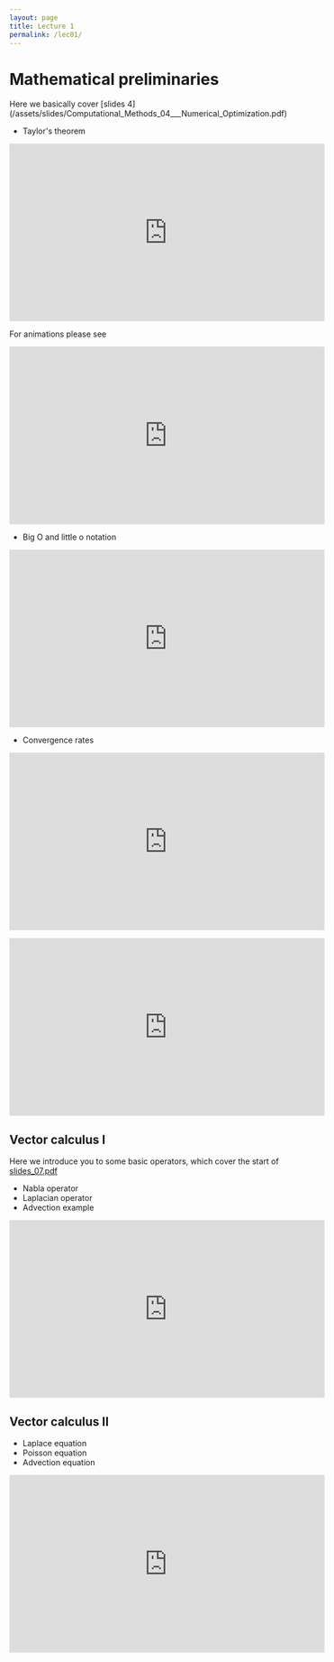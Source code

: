 ```yaml
---
layout: page
title: Lecture 1
permalink: /lec01/
---
```


<h1>Mathematical preliminaries</h1>

<p>Here we basically cover 
[slides 4](/assets/slides/Computational_Methods_04___Numerical_Optimization.pdf)
</p>
<ul>
    <li>Taylor's theorem</li>
</ul>
<p>
<iframe width="560" height="315" src="https://www.youtube.com/embed/6sYccIDd8FY?si=_R1BB_UHLzgEViMP" title="YouTube video player" frameborder="0" allow="accelerometer; autoplay; clipboard-write; encrypted-media; gyroscope; picture-in-picture; web-share" referrerpolicy="strict-origin-when-cross-origin" allowfullscreen></iframe>
</p>

<p>For animations please see</p>
<p>
<iframe width="560" height="315" src="https://www.youtube.com/embed/3d6DsjIBzJ4?si=mWx2lFnQKem3oy6h" title="YouTube video player" frameborder="0" allow="accelerometer; autoplay; clipboard-write; encrypted-media; gyroscope; picture-in-picture; web-share" referrerpolicy="strict-origin-when-cross-origin" allowfullscreen></iframe>
</p>
<ul>
    <li>Big O and little o notation</li>
</ul>
<p>
<iframe width="560" height="315" src="https://www.youtube.com/embed/ud8S1uiW4J4?si=WzbK-agxqsUCUAKp" title="YouTube video player" frameborder="0" allow="accelerometer; autoplay; clipboard-write; encrypted-media; gyroscope; picture-in-picture; web-share" referrerpolicy="strict-origin-when-cross-origin" allowfullscreen></iframe>
</p>
<ul>
    <li>Convergence rates<span class="instructure_file_holder link_holder"><br /></span></li>
</ul>
<p>
<iframe width="560" height="315" src="https://www.youtube.com/embed/M5YVfh_NvQw?si=YDNWa2_mSN9vFzp0" title="YouTube video player" frameborder="0" allow="accelerometer; autoplay; clipboard-write; encrypted-media; gyroscope; picture-in-picture; web-share" referrerpolicy="strict-origin-when-cross-origin" allowfullscreen></iframe>
</p>
<p>
<iframe width="560" height="315" src="https://www.youtube.com/embed/kvtzrB5nLKc?si=HSfdSAttgpsC0zjO" title="YouTube video player" frameborder="0" allow="accelerometer; autoplay; clipboard-write; encrypted-media; gyroscope; picture-in-picture; web-share" referrerpolicy="strict-origin-when-cross-origin" allowfullscreen></iframe>
</p>
<h2>Vector calculus I</h2>
<p>Here we introduce you to some basic operators, which cover the start of <span class="instructure_file_holder link_holder"> <a class="inline_disabled" href="https://absalon.ku.dk/courses/72771/files/folder/slides?preview=4301061" target="_blank" rel="noopener">slides_07.pdf</a></span></p>
<ul>
    <li>Nabla operator</li>
    <li>Laplacian operator</li>
    <li>Advection example</li>
</ul>
<p>
<iframe width="560" height="315" src="https://www.youtube.com/embed/k5l6Tz59AEA?si=ZFZD5UWJ8V8_t5GN" title="YouTube video player" frameborder="0" allow="accelerometer; autoplay; clipboard-write; encrypted-media; gyroscope; picture-in-picture; web-share" referrerpolicy="strict-origin-when-cross-origin" allowfullscreen></iframe>
</p>
<h2>Vector calculus II</h2>
<ul>
    <li>Laplace equation</li>
    <li>Poisson equation</li>
    <li>Advection equation</li>
</ul>
<p>
<iframe width="560" height="315" src="https://www.youtube.com/embed/pTuo5C4Q_Wc?si=hz54NPOO7fgM9X6s" title="YouTube video player" frameborder="0" allow="accelerometer; autoplay; clipboard-write; encrypted-media; gyroscope; picture-in-picture; web-share" referrerpolicy="strict-origin-when-cross-origin" allowfullscreen></iframe>
</p>
